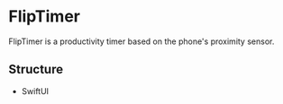#  FlipTimer

FlipTimer is a productivity timer based on the phone's proximity sensor.

## Structure

- SwiftUI
